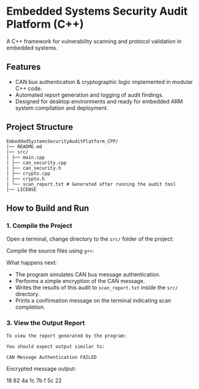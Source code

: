 # Embedded Systems Security Audit Platform (C++)

A C++ framework for vulnerability scanning and protocol validation in embedded systems.

## Features

- CAN bus authentication & cryptographic logic implemented in modular C++ code.
- Automated report generation and logging of audit findings.
- Designed for desktop environments and ready for embedded ARM system compilation and deployment.

## Project Structure
```
EmbeddedSystemsSecurityAuditPlatform_CPP/
|── README.md
|── src/
| ├── main.cpp
| ├── can_security.cpp
| ├── can_security.h
| ├── crypto.cpp
| ├── crypto.h
| └── scan_report.txt # Generated after running the audit tool
|── LICENSE
```

## How to Build and Run

### 1. Compile the Project

Open a terminal, change directory to the `src/` folder of the project:

Compile the source files using `g++`:

What happens next:

- The program simulates CAN bus message authentication.
- Performs a simple encryption of the CAN message.
- Writes the results of this audit to `scan_report.txt` inside the `src/` directory.
- Prints a confirmation message on the terminal indicating scan completion.

### 3. View the Output Report
```
To view the report generated by the program:

You should expect output similar to:

CAN Message Authentication FAILED
```

Encrypted message output:

18 62 4a 1c 7b f 5c 22


